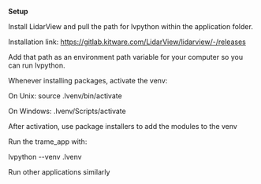 **Setup**

Install LidarView and pull the path for lvpython within the application folder.

Installation link: https://gitlab.kitware.com/LidarView/lidarview/-/releases

Add that path as an environment path variable for your computer so you can run lvpython.


Whenever installing packages, activate the venv:

On Unix: source .lvenv/bin/activate

On Windows: .lvenv/Scripts/activate

After activation, use package installers to add the modules to the venv


Run the trame_app with:

  lvpython <trame-python-script> --venv .lvenv
  
Run other applications similarly
